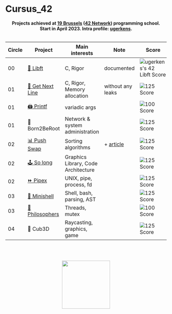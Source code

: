 # Cursus_42

<p align="center">
	<b>
	Projects achieved at <a href="https://campus19.be/">19 Brussels</a> (<a href="https://www.42network.org/">42 Network</a>) programming school.
	<br>
	Start in April 2023. Intra profile: <a href="https://profile.intra.42.fr/users/ugerkens">ugerkens</a>.
	<br><br>
	</b>
</p>
<table align="center">
	<thead>
		<tr>
			<th>Circle</th>
			<th>Project</th>
			<th>Main interests</th>
			<th>Note</th>
			<th>Score</th>
		</tr>
	</thead>
	<tbody>
		<tr>
			<td>00</td>
			<td><a href="lien libft">🧰 Libft</a></td>
			<td>C, Rigor</td>
			<td>documented</td>
			<td>
				<picture>
					<img src="https://github.com/ulyssegerkens/42-Cursus/assets/99326326/70ee5416-6694-4b0c-833b-bb410255057a" alt="ugerkens's 42 Libft Score" />
				</picture>
			</td>
		</tr>
		<tr>
			<td>01</td>
			<td><a href="https://github.com/ulyssegerkens/get_next_line">📃 Get Next Line</a></td>
			<td>C, Rigor, Memory allocation</td>
			<td>without any leaks</td>
			<td>
				<picture><img src="https://github.com/ulyssegerkens/42-Cursus/assets/99326326/70ee5416-6694-4b0c-833b-bb410255057a" alt="125 Score" /></picture>
			</td>
		</tr>
		<tr>
			<td>01</td>
			<td><a href="https://github.com/ulyssegerkens/printf">🖨️ Printf</a></td>
			<td>variadic args</td>
			<td></td>
			<td>
				<picture><img src="https://github.com/ulyssegerkens/42-Cursus/assets/99326326/2f5ffb87-cc99-4ab2-910e-3b3ac5917541" alt="100 Score" /></picture>
			</td>
		</tr>
		<tr>
			<td>01</td>
			<td>💾 Born2BeRoot</td>
			<td>Network & system administration</td>
			<td></td>
			<td>
				<picture><img src="https://github.com/ulyssegerkens/42-Cursus/assets/99326326/70ee5416-6694-4b0c-833b-bb410255057a" alt="125 Score"/></picture>
			</td>
		</tr>
		<tr>
			<td>02</td>
			<td><a href="https://github.com/ulyssegerkens/push_swap">📊 Push Swap</a></td>
			<td>Sorting algorithms</td>
			<td>+ <a href="https://medium.com/@ulysse.gerkens/push-swap-in-less-than-4200-operations-c292f034f6c0">article</a></td>
			<td>
				<picture><img src="https://github.com/ulyssegerkens/42-Cursus/assets/99326326/70ee5416-6694-4b0c-833b-bb410255057a" alt="125 Score"/></picture>
			</td>
		</tr>
		<tr>
			<td>02</td>
			<td><a href="https://github.com/ulyssegerkens/so_long">🕹️ So long</a></td>
			<td>Graphics Library, Code Architecture</td>
			<td></td>
			<td>
			<picture><img src="https://github.com/ulyssegerkens/42-Cursus/assets/99326326/70ee5416-6694-4b0c-833b-bb410255057a" alt="125 Score"/ </picture>
			</td>
		</tr>
		<tr>
			<td>02</td>
			<td><a href="https://github.com/ulyssegerkens/pipex">⏩️ Pipex</a></td>
			<td>UNIX, pipe, process, fd</td>
			<td></td>
			<td>
				<picture><img src="https://github.com/ulyssegerkens/42-Cursus/assets/99326326/70ee5416-6694-4b0c-833b-bb410255057a" alt="125 Score"/ </picture>
			</td>
		</tr>	
		<tr>
			<td>03</td>
			<td><a href="https://github.com/ulyssegerkens/minishell">🐚 Minishell</a></td>
			<td>Shell, bash, parsing, AST</td>
			<td></td>
			<td>
				<picture><img src="https://github.com/ulyssegerkens/42-Cursus/assets/99326326/70ee5416-6694-4b0c-833b-bb410255057a" alt="125 Score"/ </picture>
			</td>
		</tr>	
		<tr>
			<td>03</td>
			<td><a href="https://github.com/ulyssegerkens/philosophers">🍝 Philosophers</a></td>
			<td>Threads, mutex</td>
			<td></td>
			<td>
				<picture><img alt="100 Score" /></picture>
			</td>
		</tr>			
		<tr>
			<td>04</td>
			<td>🧊 Cub3D</td>
			<td>Raycasting, graphics, game</td>
			<td></td>
			<td>
				<picture><img src="https://github.com/ulyssegerkens/42-Cursus/assets/99326326/70ee5416-6694-4b0c-833b-bb410255057a" alt="125 Score"/ </picture>
			</td>
		</tr>	
	</tbody>
</table>
<br>
<br>
<p align="center">
	<a href="https://campus19.be/">
	<img  width="150" src="https://github.com/ulyssegerkens/42-Cursus/assets/99326326/2eb721b3-5b33-4703-9922-684aadbbdc76">
	</a>
</p>
<br>
